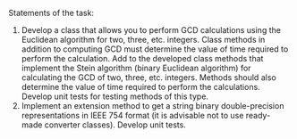   Statements of the task:  

  1. Develop a class that allows you to perform GCD calculations using the Euclidean algorithm for two, three, etc. integers.
  Class methods in addition to computing GCD must determine the value of time required to perform the calculation.
  Add to the developed class methods that implement the Stein algorithm (binary Euclidean algorithm) 
  for calculating the GCD of two, three, etc. integers. 
  Methods should also determine the value of time required to perform the calculations. 
  Develop unit tests for testing methods of this type.
  2. Implement an extension method to get a string binary double-precision representations 
  in IEEE 754 format (it is advisable not to use ready-made converter classes). Develop unit tests.
